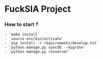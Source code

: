 # FuckSIA Project

### How to start ?

    - `make install`
    - `source env/bin/activate`
    - `pip install -r requirements/develop.txt`
    - `python manage.py syncdb --migrate`
    - `python manage.py runserver`